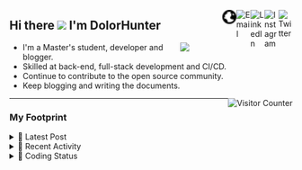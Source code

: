 <a href="https://twitter.com/tzu__hsiang"><img align="right" alt="Twitter" width="25px" src="https://cdn.jsdelivr.net/npm/simple-icons@v3/icons/twitter.svg"/></a>
<a href="https://www.instagram.com/wangzi_xiang/"><img align="right" alt="Instagram" width="25px" src="https://cdn.jsdelivr.net/npm/simple-icons@v3/icons/instagram.svg"/></a>
<a href="https://www.linkedin.com/in/zixiangwang/"><img align="right" alt="LinkedIn" width="25px" src="https://cdn.jsdelivr.net/npm/simple-icons@v3/icons/linkedin.svg"/></a>
<a href="mailto:dolorhunter@gmail.com"><img align="right" alt="Email" width="25px" src="https://cdn.jsdelivr.net/npm/simple-icons@3.5.0/icons/gmail.svg"/></a>
<a href="https://dolorhunter.com"><img align="right" alt="dolorhunter.com" width="25px" src="https://raw.githubusercontent.com/iconic/open-iconic/master/svg/globe.svg" /></a>

<h2>Hi there <img src="https://media.giphy.com/media/hvRJCLFzcasrR4ia7z/giphy.gif" width="25"> I'm DolorHunter</h2>

<a href="https://dolorhunter.com"><img width="125px" align='right' src="https://res.cloudinary.com/dfb5w2ccj/image/upload/v1641176695/favicon_a41cwz.png"></a>

<ul>
  <li>I'm a Master's student, developer and blogger.</li>
  <li>Skilled at back-end, full-stack development and CI/CD.</li>
  <li>Continue to contribute to the open source community.</li>
  <li>Keep blogging and writing the documents.</li>
</ul>

<img align="right" alt="Visitor Counter" src="https://komarev.com/ghpvc/?username=DolorHunter&color=dc143c&style=flat-square">

---

### My Footprint

<details>
  <summary>🙉 Latest Post</summary>

<!-- BLOG-POST-LIST:START -->
- [布達佩斯大飯店 - 貴族之死與文明之光](https://dolorhunter.com/the-grand-budapest-hotel-the-death-of-nobility-and-the-light-of-civilization/)
- [白日夢想家 - 美好的東西需要我們主動關注](https://dolorhunter.com/walter-mitty-to-see-the-world-and-stay-in-the-moment/)
- [終須有，莫強求 - 23NG 找工兩年後加入谷歌](https://dolorhunter.com/zhong-xu-you-mo-qiang-qiu/)
- [斷網急救手冊v2 - 域名污染急救](https://dolorhunter.com/after-blocked-by-gfw-v2-cache-poisoning/)
- [美國攻略 ep12 重遊紐約城](https://dolorhunter.com/us-living-101-ep12-nyc-2/)
<!-- BLOG-POST-LIST:END -->

</details>

<details>
  <summary>🙊 Recent Activity</summary>

<!--START_SECTION:activity-->
1. 🎉 Merged PR [#30](https://github.com/lib-hfut/lib-hfut/pull/30) in [lib-hfut/lib-hfut](https://github.com/lib-hfut/lib-hfut)
2. 🗣 Commented on [#297](https://github.com/v2fly/v2ray-step-by-step/pull/297#issuecomment-2384757793) in [v2fly/v2ray-step-by-step](https://github.com/v2fly/v2ray-step-by-step)
3. 💪 Opened PR [#1](https://github.com/DolorHunter/v2ray-step-by-step/pull/1) in [DolorHunter/v2ray-step-by-step](https://github.com/DolorHunter/v2ray-step-by-step)
4. 🎉 Merged PR [#25](https://github.com/lib-hfut/lib-hfut/pull/25) in [lib-hfut/lib-hfut](https://github.com/lib-hfut/lib-hfut)
5. 🎉 Merged PR [#24](https://github.com/lib-hfut/lib-hfut/pull/24) in [lib-hfut/lib-hfut](https://github.com/lib-hfut/lib-hfut)
<!--END_SECTION:activity-->

</details>

<details>
  <summary>🙈 Coding Status</summary>
    <img align="left" alt="GitHub Status" src="https://github-readme-stats.vercel.app/api?username=dolorhunter&show_icons=true&bg_color=30,e96443,904e95&title_color=fff&text_color=fff">
    <img align="left" alt="Code Status" src="https://github-readme-stats.vercel.app/api/top-langs/?username=dolorhunter&layout=compact&bg_color=30,e96443,904e95&title_color=fff&text_color=fff" />
</details>

